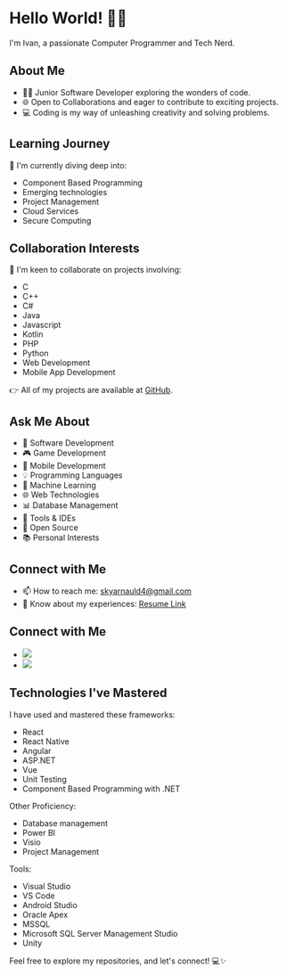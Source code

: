 # Hello World! 👋🤖

I'm Ivan, a passionate Computer Programmer and Tech Nerd.

## About Me

- 👨‍💻 Junior Software Developer exploring the wonders of code.
- 🌐 Open to Collaborations and eager to contribute to exciting projects.
- 💻 Coding is my way of unleashing creativity and solving problems.

## Learning Journey

🌱 I'm currently diving deep into:

- Component Based Programming
- Emerging technologies
- Project Management
- Cloud Services
- Secure Computing

## Collaboration Interests

👯 I'm keen to collaborate on projects involving:

- C
- C++
- C#
- Java
- Javascript
- Kotlin
- PHP
- Python
- Web Development
- Mobile App Development

👉 All of my projects are available at [GitHub](https://github.com/IvanArnauld).

## Ask Me About

- 🚀 Software Development
- 🎮 Game Development
- 📱 Mobile Development
- 💡 Programming Languages
- 🤖 Machine Learning
- 🌐 Web Technologies
- 📊 Database Management
- 🔧 Tools & IDEs
- 🌟 Open Source
- 📚 Personal Interests

## Connect with Me

- 📫 How to reach me: [skyarnauld4@gmail.com](mailto:skyarnauld4@gmail.com)
- 📄 Know about my experiences: [Resume Link](https://drive.google.com/file/d/1zh17-Wwmg_F6afM0pErABiOfD2XK5goo/view?usp=sharing)

## Connect with Me

- [<img src="https://img.shields.io/badge/LinkedIn-0077B5?style=for-the-badge&logo=linkedin&logoColor=white" />](https://www.linkedin.com/in/ivan-kepseu-0577a7207/)
- [<img src="https://img.shields.io/badge/-Hackerrank-2EC866?style=for-the-badge&logo=HackerRank&logoColor=white" />](https://www.hackerrank.com/profile/IvanKepseu)

## Technologies I've Mastered

I have used and mastered these frameworks:

- React
- React Native
- Angular
- ASP.NET
- Vue
- Unit Testing
- Component Based Programming with .NET

Other Proficiency:

- Database management
- Power BI
- Visio
- Project Management

Tools:

- Visual Studio
- VS Code
- Android Studio
- Oracle Apex
- MSSQL
- Microsoft SQL Server Management Studio
- Unity

Feel free to explore my repositories, and let's connect! 💻✨
